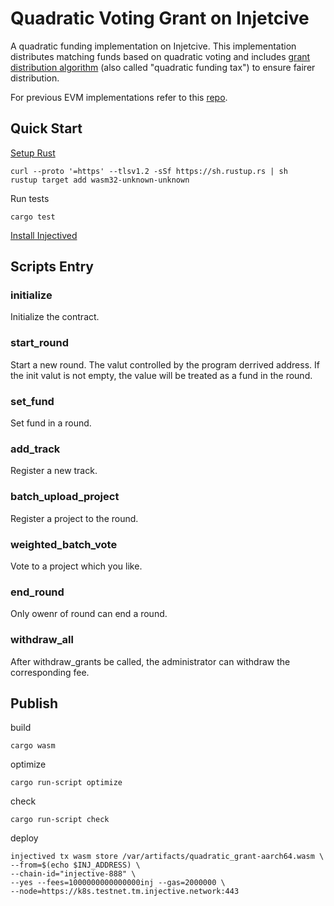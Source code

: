 # Quadratic Voting Grant on Injetcive

A quadratic funding implementation on Injetcive. This implementation distributes matching funds based on quadratic voting and includes [grant distribution algorithm](https://github.com/dorahacksglobal/qf-grant-contract/blob/bsc-long-term/grant-distribution-algorithm-en.md) (also called "quadratic funding tax") to ensure fairer distribution.

For previous EVM implementations refer to this [repo](https://github.com/dorahacksglobal/qf-grant-contract/tree/bsc-long-term).

## Quick Start

[Setup Rust](https://rustup.rs/)

```
curl --proto '=https' --tlsv1.2 -sSf https://sh.rustup.rs | sh
rustup target add wasm32-unknown-unknown
```

Run tests

```
cargo test
```

[Install Injectived](https://docs.injective.network/develop/tools/injectived/install)

## Scripts Entry

### initialize
Initialize the contract.

### start_round
Start a new round. The valut controlled by the program derrived address. If the init valut is not empty, the value will be treated as a fund in the round.

### set_fund
Set fund in a round.

### add_track
Register a new track.

### batch_upload_project
Register a project to the round.

### weighted_batch_vote
Vote to a project which you like.

### end_round
Only owenr of round can end a round.

### withdraw_all
After withdraw_grants be called, the administrator can withdraw the corresponding fee.

## Publish

build

```
cargo wasm
```

optimize

```
cargo run-script optimize
```

check

```
cargo run-script check
```

deploy

```
injectived tx wasm store /var/artifacts/quadratic_grant-aarch64.wasm \
--from=$(echo $INJ_ADDRESS) \
--chain-id="injective-888" \
--yes --fees=1000000000000000inj --gas=2000000 \
--node=https://k8s.testnet.tm.injective.network:443
```
